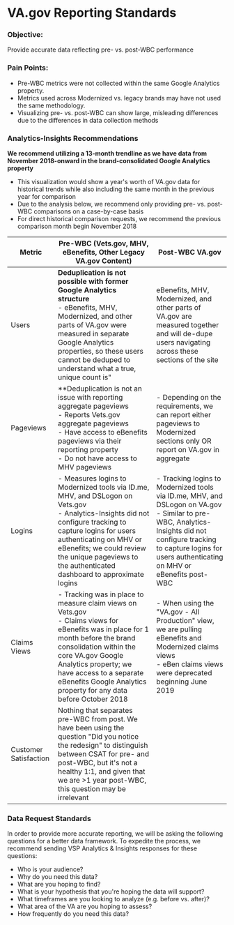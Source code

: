 # VA.gov Reporting Standards

### Objective: 
Provide accurate data reflecting pre- vs. post-WBC performance

### Pain Points:
- Pre-WBC metrics were not collected within the same Google Analytics property.
- Metrics used across Modernized vs. legacy brands may have not used the same methodology.
- Visualizing pre- vs. post-WBC can show large, misleading differences due to the differences in data collection methods

### Analytics-Insights Recommendations
**We recommend utilizing a 13-month trendline as we have data from November 2018-onward in the brand-consolidated Google Analytics property**
- This visualization would show a year's worth of VA.gov data for historical trends while also including the same month in the previous year for comparison
- Due to the analysis below, we recommend only providing pre- vs. post-WBC comparisons on a case-by-case basis
- For direct historical comparison requests, we recommend the previous comparison month begin November 2018

| Metric | Pre-WBC (Vets.gov, MHV, eBenefits, Other Legacy VA.gov Content) | Post-WBC VA.gov | 
| --- | --- | --- | 
| Users | **Deduplication is not possible with former Google Analytics structure** <br>- eBenefits, MHV, Modernized, and other parts of VA.gov were measured in separate Google Analytics properties, so these users cannot be deduped to understand what a true, unique count is" | eBenefits, MHV, Modernized, and other parts of VA.gov are measured together and will de-dupe users navigating across these sections of the site |
| Pageviews | **Deduplication is not an issue with reporting aggregate pageviews <br> - Reports Vets.gov aggregate pageviews <br>- Have access to eBenefits pageviews via their reporting property <br>- Do not have access to MHV pageviews | - Depending on the requirements, we can report either pageviews to Modernized sections only OR report on VA.gov in aggregate |
| Logins | - Measures logins to Modernized tools via ID.me, MHV, and DSLogon on Vets.gov <br> - Analytics-Insights did not configure tracking to capture logins for users authenticating on MHV or eBenefits; we could review the unique pageviews to the authenticated dashboard to approximate logins | - Tracking logins to Modernized tools via ID.me, MHV, and DSLogon on VA.gov <br> - Similar to pre-WBC, Analytics-Insights did not configure tracking to capture logins for users authenticating on MHV or eBenefits post-WBC | 
| Claims Views | - Tracking was in place to measure claim views on Vets.gov <br> - Claims views for eBenefits was in place for 1 month before the brand consolidation within the core VA.gov Google Analytics property; we have access to a separate eBenefits Google Analytics property for any data before October 2018 | - When using the "VA.gov - All Production" view, we are pulling eBenefits and Modernized claims views <br> - eBen claims views were deprecated beginning June 2019 |
| Customer Satisfaction | Nothing that separates pre-WBC from post. We have been using the question "Did you notice the redesign" to distinguish between CSAT for pre- and post-WBC, but it's not a healthy 1:1, and given that we are >1 year post-WBC, this question may be irrelevant | |

### Data Request Standards
In order to provide more accurate reporting, we will be asking the following questions for a better data framework. To expedite the process, we recommend sending VSP Analytics & Insights responses for these questions:

- Who is your audience?
- Why do you need this data?
- What are you hoping to find?
- What is your hypothesis that you're hoping the data will support?
- What timeframes are you looking to analyze (e.g. before vs. after)?
- What area of the VA are you hoping to assess?
- How frequently do you need this data? 
